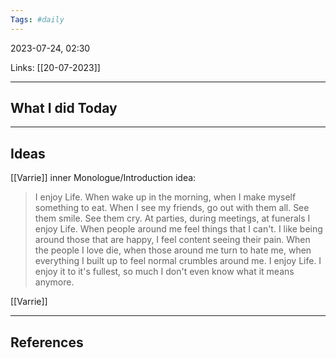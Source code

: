 ```yaml
---
Tags: #daily
---
```


2023-07-24, 02:30

Links: [[20-07-2023]]


---
## What I did Today


--- 
## Ideas

[[Varrie]] inner Monologue/Introduction idea:


> I 
> enjoy
> Life.
> When wake up in the morning, when I make myself something to eat.
> When I see my friends, go out with them all. See them smile. See them cry.
> At parties, during meetings, at funerals
> I enjoy Life.
> When people around me feel things that I can't.
> I like being around those that are  happy, I feel content seeing their pain. 
> When the people I love die, when those around me turn to hate me, when everything I built up to feel normal crumbles around me.
> I enjoy Life.
> I enjoy it to it's fullest, so much
> I don't even know what it means anymore.

[[Varrie]]

---
## References